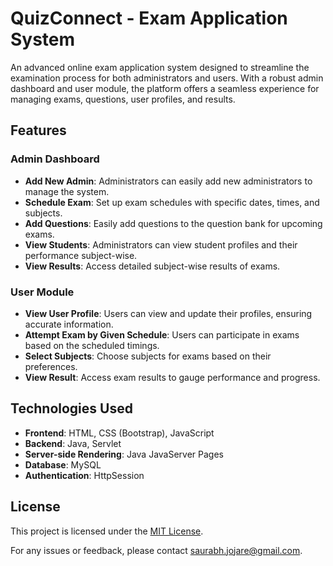 # QuizConnect - Exam Application System

An advanced online exam application system designed to streamline the examination process for both administrators and users. With a robust admin dashboard and user module, the platform offers a seamless experience for managing exams, questions, user profiles, and results.

## Features

### Admin Dashboard
- **Add New Admin**: Administrators can easily add new administrators to manage the system.
- **Schedule Exam**: Set up exam schedules with specific dates, times, and subjects.
- **Add Questions**: Easily add questions to the question bank for upcoming exams.
- **View Students**: Administrators can view student profiles and their performance subject-wise.
- **View Results**: Access detailed subject-wise results of exams.

### User Module
- **View User Profile**: Users can view and update their profiles, ensuring accurate information.
- **Attempt Exam by Given Schedule**: Users can participate in exams based on the scheduled timings.
- **Select Subjects**: Choose subjects for exams based on their preferences.
- **View Result**: Access exam results to gauge performance and progress.

## Technologies Used
- **Frontend**: HTML, CSS (Bootstrap), JavaScript
- **Backend**: Java, Servlet
- **Server-side Rendering**: Java JavaServer Pages
- **Database**: MySQL
- **Authentication**: HttpSession

## License
This project is licensed under the [MIT License](LICENSE).
  
For any issues or feedback, please contact saurabh.jojare@gmail.com.
